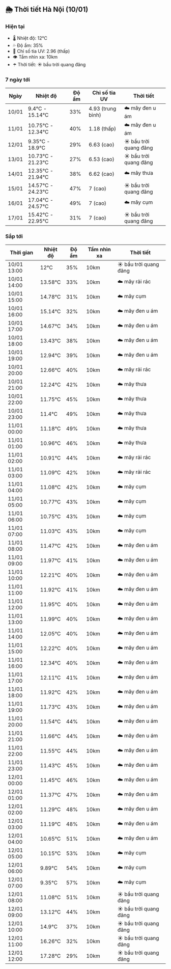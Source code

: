 ## 🌦️ Thời tiết Hà Nội (10/01)

### Hiện tại

- 🌡️ Nhiệt độ: 12℃
- 💦 Độ ẩm: 35%
- 🌟 Chỉ số tia UV: 2.96 (thấp)
- 👁️ Tầm nhìn xa: 10km
- ☂️ Thời tiết: ☀️ bầu trời quang đãng

### 7 ngày tới

| Ngày | Nhiệt độ | Độ ẩm | Chỉ số tia UV | Thời tiết |
| --- | --- | --- | --- | --- |
| 10/01 | 9.4℃ - 15.14℃ | 33% | 4.93 (trung bình) | ☁️ mây đen u ám |
| 11/01 | 10.75℃ - 12.34℃ | 40% | 1.18 (thấp) | ☁️ mây đen u ám |
| 12/01 | 9.35℃ - 18.9℃ | 29% | 6.63 (cao) | ☀️ bầu trời quang đãng |
| 13/01 | 10.73℃ - 21.23℃ | 27% | 6.53 (cao) | ☀️ bầu trời quang đãng |
| 14/01 | 12.35℃ - 21.94℃ | 38% | 6.62 (cao) | ☁️ mây thưa |
| 15/01 | 14.57℃ - 24.23℃ | 47% | 7 (cao) | ☀️ bầu trời quang đãng |
| 16/01 | 17.04℃ - 24.57℃ | 49% | 7 (cao) | ☁️ mây cụm |
| 17/01 | 15.42℃ - 22.95℃ | 31% | 7 (cao) | ☀️ bầu trời quang đãng |

### Sắp tới

| Thời gian | Nhiệt độ | Độ ẩm | Tầm nhìn xa | Thời tiết |
| --- | --- | --- | --- | --- |
| 10/01 13:00 | 12℃ | 35% | 10km | ☀️ bầu trời quang đãng |
| 10/01 14:00 | 13.58℃ | 33% | 10km | ☁️ mây rải rác |
| 10/01 15:00 | 14.78℃ | 31% | 10km | ☁️ mây cụm |
| 10/01 16:00 | 15.14℃ | 32% | 10km | ☁️ mây đen u ám |
| 10/01 17:00 | 14.67℃ | 34% | 10km | ☁️ mây đen u ám |
| 10/01 18:00 | 13.43℃ | 38% | 10km | ☁️ mây đen u ám |
| 10/01 19:00 | 12.94℃ | 39% | 10km | ☁️ mây đen u ám |
| 10/01 20:00 | 12.66℃ | 40% | 10km | ☁️ mây rải rác |
| 10/01 21:00 | 12.24℃ | 42% | 10km | ☁️ mây thưa |
| 10/01 22:00 | 11.75℃ | 45% | 10km | ☁️ mây thưa |
| 10/01 23:00 | 11.4℃ | 49% | 10km | ☁️ mây thưa |
| 11/01 00:00 | 11.18℃ | 49% | 10km | ☁️ mây thưa |
| 11/01 01:00 | 10.96℃ | 46% | 10km | ☁️ mây thưa |
| 11/01 02:00 | 10.91℃ | 44% | 10km | ☁️ mây rải rác |
| 11/01 03:00 | 11.09℃ | 42% | 10km | ☁️ mây rải rác |
| 11/01 04:00 | 11.08℃ | 42% | 10km | ☁️ mây cụm |
| 11/01 05:00 | 10.77℃ | 43% | 10km | ☁️ mây cụm |
| 11/01 06:00 | 10.75℃ | 43% | 10km | ☁️ mây cụm |
| 11/01 07:00 | 11.03℃ | 43% | 10km | ☁️ mây cụm |
| 11/01 08:00 | 11.47℃ | 42% | 10km | ☁️ mây đen u ám |
| 11/01 09:00 | 11.97℃ | 41% | 10km | ☁️ mây đen u ám |
| 11/01 10:00 | 12.21℃ | 40% | 10km | ☁️ mây đen u ám |
| 11/01 11:00 | 11.92℃ | 41% | 10km | ☁️ mây đen u ám |
| 11/01 12:00 | 11.95℃ | 40% | 10km | ☁️ mây đen u ám |
| 11/01 13:00 | 11.99℃ | 40% | 10km | ☁️ mây đen u ám |
| 11/01 14:00 | 12.05℃ | 40% | 10km | ☁️ mây đen u ám |
| 11/01 15:00 | 12.22℃ | 40% | 10km | ☁️ mây đen u ám |
| 11/01 16:00 | 12.34℃ | 40% | 10km | ☁️ mây đen u ám |
| 11/01 17:00 | 12.11℃ | 41% | 10km | ☁️ mây đen u ám |
| 11/01 18:00 | 11.92℃ | 42% | 10km | ☁️ mây đen u ám |
| 11/01 19:00 | 11.73℃ | 43% | 10km | ☁️ mây đen u ám |
| 11/01 20:00 | 11.54℃ | 44% | 10km | ☁️ mây đen u ám |
| 11/01 21:00 | 11.66℃ | 44% | 10km | ☁️ mây đen u ám |
| 11/01 22:00 | 11.55℃ | 44% | 10km | ☁️ mây đen u ám |
| 11/01 23:00 | 11.43℃ | 45% | 10km | ☁️ mây đen u ám |
| 12/01 00:00 | 11.45℃ | 46% | 10km | ☁️ mây đen u ám |
| 12/01 01:00 | 11.37℃ | 47% | 10km | ☁️ mây đen u ám |
| 12/01 02:00 | 11.29℃ | 48% | 10km | ☁️ mây đen u ám |
| 12/01 03:00 | 11.19℃ | 48% | 10km | ☁️ mây đen u ám |
| 12/01 04:00 | 10.65℃ | 51% | 10km | ☁️ mây đen u ám |
| 12/01 05:00 | 10.15℃ | 53% | 10km | ☁️ mây cụm |
| 12/01 06:00 | 9.89℃ | 54% | 10km | ☁️ mây cụm |
| 12/01 07:00 | 9.35℃ | 57% | 10km | ☁️ mây cụm |
| 12/01 08:00 | 11.08℃ | 51% | 10km | ☀️ bầu trời quang đãng |
| 12/01 09:00 | 13.12℃ | 44% | 10km | ☀️ bầu trời quang đãng |
| 12/01 10:00 | 14.9℃ | 37% | 10km | ☀️ bầu trời quang đãng |
| 12/01 11:00 | 16.26℃ | 32% | 10km | ☀️ bầu trời quang đãng |
| 12/01 12:00 | 17.28℃ | 29% | 10km | ☀️ bầu trời quang đãng |
